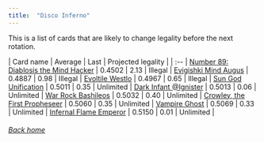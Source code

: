 ```yaml
---
title:  "Disco Inferno"
---
```


This is a list of cards that are likely to change legality before the next rotation.

| Card name | Average | Last | Projected legality |
| :-- |
[Number 89: Diablosis the Mind Hacker](https://db.ygoprodeck.com/card/?search=Number%2089:%20Diablosis%20the%20Mind%20Hacker) | 0.4502 | 2.13 | Illegal |
[Evigishki Mind Augus](https://db.ygoprodeck.com/card/?search=Evigishki%20Mind%20Augus) | 0.4887 | 0.98 | Illegal |
[Evoltile Westlo](https://db.ygoprodeck.com/card/?search=Evoltile%20Westlo) | 0.4967 | 0.65 | Illegal |
[Sun God Unification](https://db.ygoprodeck.com/card/?search=Sun%20God%20Unification) | 0.5011 | 0.35 | Unlimited |
[Dark Infant @Ignister](https://db.ygoprodeck.com/card/?search=Dark%20Infant%20@Ignister) | 0.5013 | 0.06 | Unlimited |
[War Rock Bashileos](https://db.ygoprodeck.com/card/?search=War%20Rock%20Bashileos) | 0.5032 | 0.40 | Unlimited |
[Crowley, the First Propheseer](https://db.ygoprodeck.com/card/?search=Crowley,%20the%20First%20Propheseer) | 0.5060 | 0.35 | Unlimited |
[Vampire Ghost](https://db.ygoprodeck.com/card/?search=Vampire%20Ghost) | 0.5069 | 0.33 | Unlimited |
[Infernal Flame Emperor](https://db.ygoprodeck.com/card/?search=Infernal%20Flame%20Emperor) | 0.5150 | 0.01 | Unlimited |

###### [Back home](index)